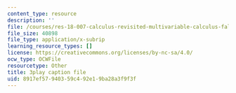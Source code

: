 ```yaml
---
content_type: resource
description: ''
file: /courses/res-18-007-calculus-revisited-multivariable-calculus-fall-2011/8917ef57940359c492e19ba28a3f9f3f_a-w4F0c57nE.vtt
file_size: 40898
file_type: application/x-subrip
learning_resource_types: []
license: https://creativecommons.org/licenses/by-nc-sa/4.0/
ocw_type: OCWFile
resourcetype: Other
title: 3play caption file
uid: 8917ef57-9403-59c4-92e1-9ba28a3f9f3f
---
```

